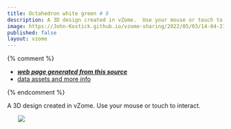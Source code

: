 ```yaml
---
title: Octahedron white green # 8
description: A 3D design created in vZome.  Use your mouse or touch to interact.
image: https://John-Kostick.github.io/vzome-sharing/2022/05/03/14-04-21-Octahedron-white-green-#-8/Octahedron-white-green-#-8.png
published: false
layout: vzome
---
```


{% comment %}
 - [***web page generated from this source***](<https://John-Kostick.github.io/vzome-sharing/2022/05/03/Octahedron-white-green-#-8-14-04-21.html>)
 - [data assets and more info](<https://github.com/John-Kostick/vzome-sharing/tree/main/2022/05/03/14-04-21-Octahedron-white-green-#-8/>)
 
{% endcomment %}

A 3D design created in vZome.  Use your mouse or touch to interact.

<vzome-viewer style="width: 87%; height: 60vh; margin: 5%"
       src="https://John-Kostick.github.io/vzome-sharing/2022/05/03/14-04-21-Octahedron-white-green-#-8/Octahedron-white-green-#-8.vZome" >
  <img src="https://John-Kostick.github.io/vzome-sharing/2022/05/03/14-04-21-Octahedron-white-green-#-8/Octahedron-white-green-#-8.png" />
</vzome-viewer>